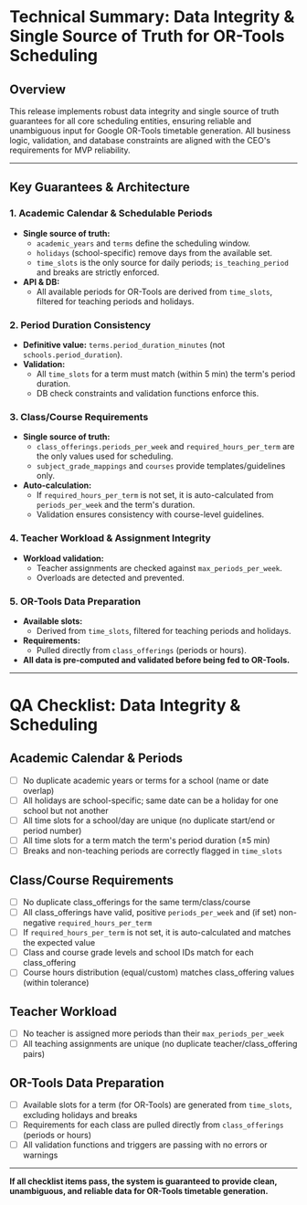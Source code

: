 # Technical Summary: Data Integrity & Single Source of Truth for OR-Tools Scheduling

## Overview
This release implements robust data integrity and single source of truth guarantees for all core scheduling entities, ensuring reliable and unambiguous input for Google OR-Tools timetable generation. All business logic, validation, and database constraints are aligned with the CEO's requirements for MVP reliability.

---

## Key Guarantees & Architecture

### 1. **Academic Calendar & Schedulable Periods**
- **Single source of truth:**
  - `academic_years` and `terms` define the scheduling window.
  - `holidays` (school-specific) remove days from the available set.
  - `time_slots` is the only source for daily periods; `is_teaching_period` and breaks are strictly enforced.
- **API & DB:**
  - All available periods for OR-Tools are derived from `time_slots`, filtered for teaching periods and holidays.

### 2. **Period Duration Consistency**
- **Definitive value:** `terms.period_duration_minutes` (not `schools.period_duration`).
- **Validation:**
  - All `time_slots` for a term must match (within 5 min) the term's period duration.
  - DB check constraints and validation functions enforce this.

### 3. **Class/Course Requirements**
- **Single source of truth:**
  - `class_offerings.periods_per_week` and `required_hours_per_term` are the only values used for scheduling.
  - `subject_grade_mappings` and `courses` provide templates/guidelines only.
- **Auto-calculation:**
  - If `required_hours_per_term` is not set, it is auto-calculated from `periods_per_week` and the term's duration.
  - Validation ensures consistency with course-level guidelines.

### 4. **Teacher Workload & Assignment Integrity**
- **Workload validation:**
  - Teacher assignments are checked against `max_periods_per_week`.
  - Overloads are detected and prevented.

### 5. **OR-Tools Data Preparation**
- **Available slots:**
  - Derived from `time_slots`, filtered for teaching periods and holidays.
- **Requirements:**
  - Pulled directly from `class_offerings` (periods or hours).
- **All data is pre-computed and validated before being fed to OR-Tools.**

---

# QA Checklist: Data Integrity & Scheduling

## Academic Calendar & Periods
- [ ] No duplicate academic years or terms for a school (name or date overlap)
- [ ] All holidays are school-specific; same date can be a holiday for one school but not another
- [ ] All time slots for a school/day are unique (no duplicate start/end or period number)
- [ ] All time slots for a term match the term's period duration (±5 min)
- [ ] Breaks and non-teaching periods are correctly flagged in `time_slots`

## Class/Course Requirements
- [ ] No duplicate class_offerings for the same term/class/course
- [ ] All class_offerings have valid, positive `periods_per_week` and (if set) non-negative `required_hours_per_term`
- [ ] If `required_hours_per_term` is not set, it is auto-calculated and matches the expected value
- [ ] Class and course grade levels and school IDs match for each class_offering
- [ ] Course hours distribution (equal/custom) matches class_offering values (within tolerance)

## Teacher Workload
- [ ] No teacher is assigned more periods than their `max_periods_per_week`
- [ ] All teaching assignments are unique (no duplicate teacher/class_offering pairs)

## OR-Tools Data Preparation
- [ ] Available slots for a term (for OR-Tools) are generated from `time_slots`, excluding holidays and breaks
- [ ] Requirements for each class are pulled directly from `class_offerings` (periods or hours)
- [ ] All validation functions and triggers are passing with no errors or warnings

---

**If all checklist items pass, the system is guaranteed to provide clean, unambiguous, and reliable data for OR-Tools timetable generation.** 